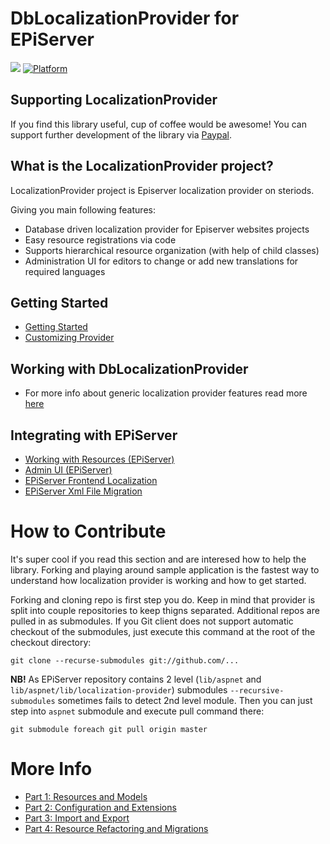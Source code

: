 # DbLocalizationProvider for EPiServer

[<img src="https://tech-fellow-consulting.visualstudio.com/_apis/public/build/definitions/7cf5a00f-7a74-440c-83bd-45d6c8a80602/11/badge"/>](https://tech-fellow-consulting.visualstudio.com/localization-provider-epi/_build/index?definitionId=11)
[![Platform](https://img.shields.io/badge/Episerver-%2011-orange.svg?style=flat)](http://world.episerver.com/cms/)

## Supporting LocalizationProvider

If you find this library useful, cup of coffee would be awesome! You can support further development of the library via [Paypal](https://paypal.me/valdisiljuconoks).

## What is the LocalizationProvider project?

LocalizationProvider project is Episerver localization provider on steriods.

Giving you main following features:
* Database driven localization provider for Episerver websites projects
* Easy resource registrations via code
* Supports hierarchical resource organization (with help of child classes)
* Administration UI for editors to change or add new translations for required languages

## Getting Started
* [Getting Started](docs/getting-started-epi.md)
* [Customizing Provider](docs/customizing-provider-epi.md)

## Working with DbLocalizationProvider
* For more info about generic localization provider features read more [here](https://github.com/valdisiljuconoks/LocalizationProvider/blob/master/README.md)

## Integrating with EPiServer
* [Working with Resources (EPiServer)](docs/working-with-resources-epi.md)
* [Admin UI (EPiServer)](docs/adminui-epi.md)
* [EPiServer Frontend Localization](docs/jsresourcehandler-epi.md)
* [EPiServer Xml File Migration](docs/xml-migration-epi.md)

# How to Contribute

It's super cool if you read this section and are interesed how to help the library. Forking and playing around sample application is the fastest way to understand how localization provider is working and how to get started.

Forking and cloning repo is first step you do. Keep in mind that provider is split into couple repositories to keep thigns separated. Additional repos are pulled in as submodules. If you Git client does not support automatic checkout of the submodules, just execute this command at the root of the checkout directory:

```
git clone --recurse-submodules git://github.com/...
```

**NB!** As EPiServer repository contains 2 level (`lib/aspnet` and `lib/aspnet/lib/localization-provider`) submodules `--recursive-submodules` sometimes fails to detect 2nd level module. Then you can just step into `aspnet` submodule and execute pull command there:

```
git submodule foreach git pull origin master
```

# More Info

* [Part 1: Resources and Models](http://blog.tech-fellow.net/2016/03/16/db-localization-provider-part-1-resources-and-models/)
* [Part 2: Configuration and Extensions](http://blog.tech-fellow.net/2016/04/21/db-localization-provider-part-2-configuration-and-extensions/)
* [Part 3: Import and Export](http://blog.tech-fellow.net/2017/02/22/localization-provider-import-and-export-merge/)
* [Part 4: Resource Refactoring and Migrations](https://blog.tech-fellow.net/2017/10/10/localizationprovider-tree-view-export-and-migrations/)
